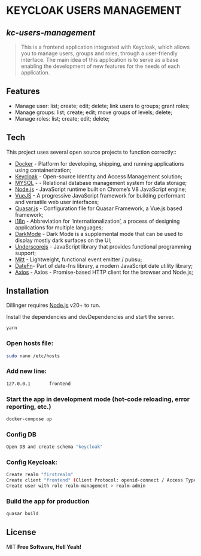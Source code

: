 # KEYCLOAK USERS MANAGEMENT
## _kc-users-management_


> This is a frontend application integrated with Keycloak,
> which allows you to manage users, groups and roles,
> through a user-friendly interface.
> The main idea of this application is to serve as a base
> enabling the development of new features for the needs of each application.

## Features

- Manage user: list; create; edit; delete; link users to groups; grant roles;
- Manage groups: list; create; edit; move groups of levels; delete;
- Manage roles: list; create; edit; delete;


## Tech

This project uses several open source projects to function correctly::

- [Docker] - Platform for developing, shipping, and running applications using containerization;
- [Keycloak] - Open-source Identity and Access Management solution;
- [MYSQL] -  - Relational database management system for data storage;
- [Node.js] - JavaScript runtime built on Chrome’s V8 JavaScript engine;
- [VueJS] - A progressive JavaScript framework for building performant and versatile web user interfaces;
- [Quasar.js] - Configuration file for Quasar Framework, a Vue.js based framework;
- [i18n] - Abbreviation for ‘internationalization’, a process of designing applications for multiple languages;
- [DarkMode] - Dark Mode is a supplemental mode that can be used to display mostly dark surfaces on the UI;
- [Underscorejs] - JavaScript library that provides functional programming support;
- [Mitt] - Lightweight, functional event emitter / pubsu;
- [DateFn]- Part of date-fns library, a modern JavaScript date utility library;
- [Axios] - Axios - Promise-based HTTP client for the browser and Node.js;

## Installation

Dillinger requires [Node.js](https://nodejs.org/) v20+ to run.

Install the dependencies and devDependencies and start the server.

```bash
yarn
```

### Open hosts file:

```sh
sudo nano /etc/hosts
```

### Add new line:

```sh
127.0.0.1       frontend
```

### Start the app in development mode (hot-code reloading, error reporting, etc.)

```bash
docker-compose up
```

### Config DB

```bash
Open DB and create schema "keycloak"
```

### Config Keycloak:

```sh
Create realm "firstrealm"
Create client "frontend" (Client Protocol: openid-connect / Access Type: public)
Create user with role realm-management > realm-admin
```

### Build the app for production

```bash
quasar build
```

## License

MIT
**Free Software, Hell Yeah!**

[//]: # (These are reference links used in the body of this note and get stripped out when the markdown processor does its job. There is no need to format nicely because it shouldn't be seen. Thanks SO - http://stackoverflow.com/questions/4823468/store-comments-in-markdown-syntax)
[Docker]: <https://docs.docker.com/>
[Keycloak]: <https://www.keycloak.org/docs-api/21.0.1/rest-api/index.html#_version_information>
[MYSQL]: <https://dev.mysql.com/doc/>
[Node.js]: <https://nodejs.org/docs/latest/api/>
[VueJS]: <http://angularjs.org>
[Quasar.js]: <https://v2.quasar.dev/>
[i18n]: <https://vue-i18n.intlify.dev/>
[DarkMode]: <https://quasar.dev/quasar-plugins/dark#installation>
[Underscorejs]: <https://underscorejs.org/>
[Mitt]: <https://github.com/developit/mitt>
[DateFn]: <https://date-fns.org/docs/Getting-Started>
[Axios]: <https://axios-http.com/docs/intro>

